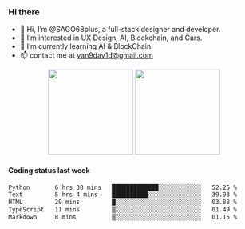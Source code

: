 
### Hi there 

- 👋 Hi, I’m @SAGO68plus, a full-stack designer and developer.
- 👀 I’m interested in UX Design, AI, Blockchain, and Cars.
- 🌱 I’m currently learning AI & BlockChain.
- 📫 contact me at yan9dav1d@gmail.com
<div align="center">
  <span>  </span>
  <img height="170px" src="https://github-readme-stats.vercel.app/api?username=SAGO68plus" />
  <span>  </span>
  <img height="170px" src="https://github-readme-stats.vercel.app/api/top-langs/?username=SAGO68plus&layout=compact&langs_count=8" />
  <span>  </span>
</div>

#### Coding status last week
<!--START_SECTION:waka-->

```txt
Python       6 hrs 38 mins   █████████████░░░░░░░░░░░░   52.25 %
Text         5 hrs 4 mins    ██████████░░░░░░░░░░░░░░░   39.93 %
HTML         29 mins         █░░░░░░░░░░░░░░░░░░░░░░░░   03.88 %
TypeScript   11 mins         ▒░░░░░░░░░░░░░░░░░░░░░░░░   01.49 %
Markdown     8 mins          ▒░░░░░░░░░░░░░░░░░░░░░░░░   01.15 %
```

<!--END_SECTION:waka-->
